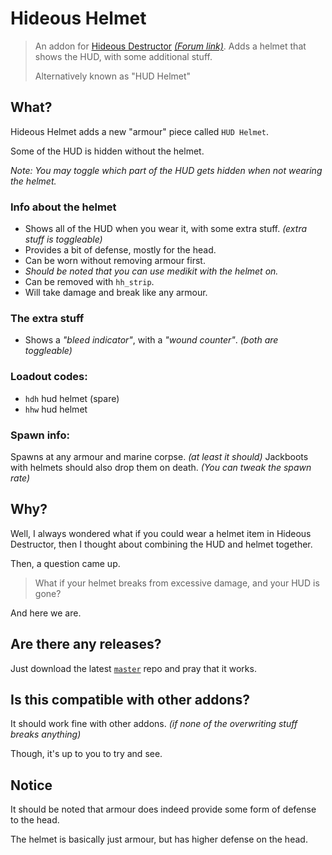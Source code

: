 # Hideous Helmet
> An addon for [Hideous Destructor](https://codeberg.org/mc776/hideousdestructor) [*(Forum link)*](https://forum.zdoom.org/viewtopic.php?f=43&t=12973). Adds a helmet that shows the HUD, with some additional stuff.
>
> Alternatively known as "HUD Helmet"

## What?
Hideous Helmet adds a new "armour" piece called `HUD Helmet`.

Some of the HUD is hidden without the helmet.

*Note: You may toggle which part of the HUD gets hidden when not wearing the helmet.*

### Info about the helmet
* Shows all of the HUD when you wear it, with some extra stuff. *(extra stuff is toggleable)*
* Provides a bit of defense, mostly for the head.
* Can be worn without removing armour first.
* *Should be noted that you can use medikit with the helmet on.*
* Can be removed with `hh_strip`.
* Will take damage and break like any armour.

### The extra stuff
* Shows a *"bleed indicator"*, with a *"wound counter"*. *(both are toggleable)*

### Loadout codes:
* `hdh` hud helmet (spare)
* `hhw` hud helmet

### Spawn info:
Spawns at any armour and marine corpse. *(at least it should)*
Jackboots with helmets should also drop them on death.
*(You can tweak the spawn rate)*

## Why?
Well, I always wondered what if you could wear a helmet item in Hideous Destructor, then I thought about combining the HUD and helmet together.

Then, a question came up.

> What if your helmet breaks from excessive damage, and your HUD is gone?

And here we are.

## Are there any releases?
Just download the latest [`master`](https://github.com/dastrukar/hideous-helmet/archive/refs/heads/master.zip) repo and pray that it works.

## Is this compatible with other addons?
It should work fine with other addons. *(if none of the overwriting stuff breaks anything)*

Though, it's up to you to try and see.

## Notice
It should be noted that armour does indeed provide some form of defense to the head.

The helmet is basically just armour, but has higher defense on the head.

